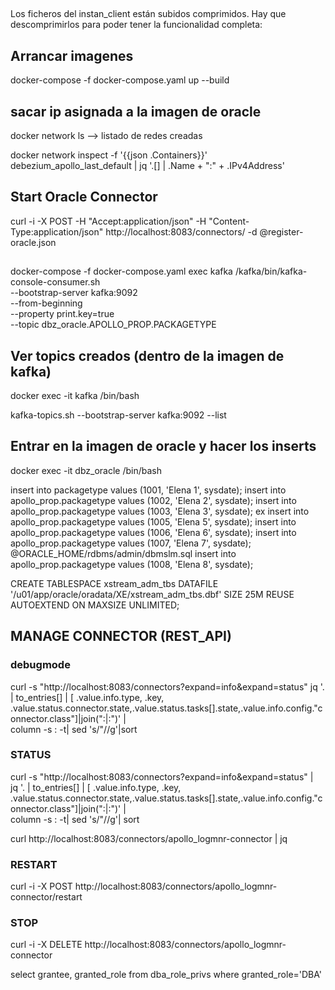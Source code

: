 
##
Los ficheros del instan_client están subidos comprimidos. Hay que descomprimirlos para poder tener la funcionalidad completa: 

## Arrancar imagenes

docker-compose -f docker-compose.yaml up --build

## sacar ip asignada a la imagen de oracle
docker network ls --> listado de redes creadas

docker network inspect -f '{{json .Containers}}' debezium_apollo_last_default | jq '.[] | .Name + ":" + .IPv4Address' 


## Start Oracle Connector

curl -i -X POST -H "Accept:application/json" -H  "Content-Type:application/json" http://localhost:8083/connectors/ -d @register-oracle.json

## 
docker-compose -f docker-compose.yaml exec kafka /kafka/bin/kafka-console-consumer.sh \
    --bootstrap-server kafka:9092 \
    --from-beginning \
    --property print.key=true \
    --topic dbz_oracle.APOLLO_PROP.PACKAGETYPE
## Ver topics creados (dentro de la imagen de kafka)
docker exec -it kafka /bin/bash

kafka-topics.sh --bootstrap-server kafka:9092 --list
##  Entrar en la imagen de oracle y hacer los inserts
docker exec -it dbz_oracle /bin/bash


insert into packagetype values (1001, 'Elena 1', sysdate);
insert into apollo_prop.packagetype values (1002, 'Elena 2', sysdate);
insert into apollo_prop.packagetype values (1003, 'Elena 3', sysdate);
ex
insert into apollo_prop.packagetype values (1005, 'Elena 5', sysdate);
insert into apollo_prop.packagetype values (1006, 'Elena 6', sysdate);
insert into apollo_prop.packagetype values (1007, 'Elena 7', sysdate); @ORACLE_HOME/rdbms/admin/dbmslm.sql
insert into apollo_prop.packagetype values (1008, 'Elena 8', sysdate);


CREATE TABLESPACE xstream_adm_tbs DATAFILE '/u01/app/oracle/oradata/XE/xstream_adm_tbs.dbf'
  SIZE 25M REUSE AUTOEXTEND ON MAXSIZE UNLIMITED;

## MANAGE CONNECTOR (REST_API)

### debugmode

  curl -s "http://localhost:8083/connectors?expand=info&expand=status"
  jq '. | to_entries[] | [ .value.info.type, .key, .value.status.connector.state,.value.status.tasks[].state,.value.info.config."connector.class"]|join(":|:")' | \
  column -s : -t| sed 's/\"//g'|sort


### STATUS

 curl -s "http://localhost:8083/connectors?expand=info&expand=status" | \
       jq '. | to_entries[] | [ .value.info.type, .key, .value.status.connector.state,.value.status.tasks[].state,.value.info.config."connector.class"]|join(":|:")' | \
       column -s : -t| sed 's/\"//g'| sort

curl http://localhost:8083/connectors/apollo_logmnr-connector | jq


### RESTART
 curl -i -X POST  http://localhost:8083/connectors/apollo_logmnr-connector/restart

### STOP
curl -i -X DELETE  http://localhost:8083/connectors/apollo_logmnr-connector

 select grantee, granted_role
from dba_role_privs
where granted_role='DBA'






